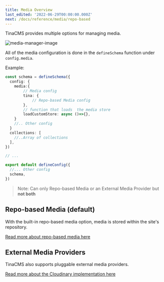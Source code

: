 ```yaml
---
title: Media Overview
last_edited: '2022-06-29T00:00:00.000Z'
next: /docs/reference/media/repo-based
---
```


TinaCMS provides multiple options for managing media.

![media-manager-image](/img/media-manager-ui.png)

All of the media configuration is done in the `defineSchema` function under `config.media`.

Example:

```ts
const schema = defineSchema({
  config: {
    media:{
        // Media config
        tina: {
            // Repo-based Media config
        },
        // function that loads  the media store
        loadCustomStore: async ()=>{},
    }
    //.. Other config
  }
  collections: [
    //..Array of collections
  ],
})

// ...

export default defineConfig({
  //... Other config
  schema,
})
```

> Note: Can only Repo-based Media or an External Media Provider but **not both**

## Repo-based Media (default)

With the built-in repo-based media option, media is stored within the site's repository.

[Read more about repo-based media here](/docs/reference/media/repo-based)

## External Media Providers

TinaCMS also supports pluggable external media providers.

[Read more about the Cloudinary implementation here](/docs/reference/media/cloudinary/)
